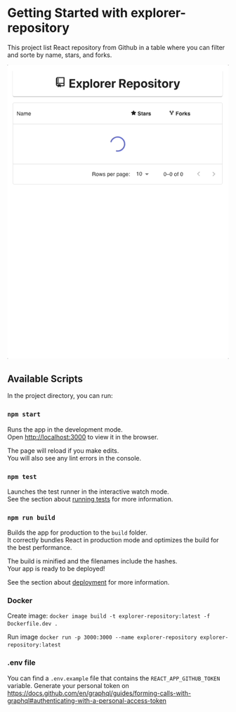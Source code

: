 # Getting Started with explorer-repository

This project list React repository from Github in a table where you can filter and sorte by name, stars, and forks.

![explorer-repository demo](./docs/demo.gif 'Demo')

## Available Scripts

In the project directory, you can run:

### `npm start`

Runs the app in the development mode.\
Open [http://localhost:3000](http://localhost:3000) to view it in the browser.

The page will reload if you make edits.\
You will also see any lint errors in the console.

### `npm test`

Launches the test runner in the interactive watch mode.\
See the section about [running tests](https://facebook.github.io/create-react-app/docs/running-tests) for more information.

### `npm run build`

Builds the app for production to the `build` folder.\
It correctly bundles React in production mode and optimizes the build for the best performance.

The build is minified and the filenames include the hashes.\
Your app is ready to be deployed!

See the section about [deployment](https://facebook.github.io/create-react-app/docs/deployment) for more information.

### Docker

Create image:
`docker image build -t explorer-repository:latest -f Dockerfile.dev .`

Run image
`docker run -p 3000:3000 --name explorer-repository explorer-repository:latest`

### .env file

You can find a `.env.example` file that contains the `REACT_APP_GITHUB_TOKEN` variable. Generate your personal token on https://docs.github.com/en/graphql/guides/forming-calls-with-graphql#authenticating-with-a-personal-access-token
